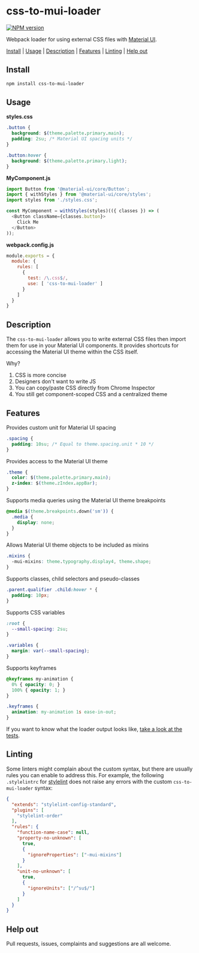 # css-to-mui-loader
[![NPM version][npm-image]][npm-url]

Webpack loader for using external CSS files with [Material UI](https://github.com/mui-org/material-ui).

[Install](#install) | [Usage](#usage) | [Description](#description) | [Features](#features) | [Linting](#linting) | [Help out](#help-out)

## Install

```bash
npm install css-to-mui-loader
```

## Usage

**styles.css**
```css
.button {
  background: $(theme.palette.primary.main);
  padding: 2su; /* Material UI spacing units */
}

.button:hover {
  background: $(theme.palette.primary.light);
}
```

**MyComponent.js**
```js
import Button from '@material-ui/core/Button';
import { withStyles } from '@material-ui/core/styles';
import styles from './styles.css';

const MyComponent = withStyles(styles)(({ classes }) => (
  <Button className={classes.button}>
    Click Me
  </Button>
));
```

**webpack.config.js**
```js
module.exports = {
  module: {
    rules: [
      {
        test: /\.css$/,
        use: [ 'css-to-mui-loader' ]
      }
    ]
  }
}
```

## Description

The `css-to-mui-loader` allows you to write external CSS files then import them for use in your Material UI components. It provides shortcuts for accessing the Material UI theme within the CSS itself.

Why?

1. CSS is more concise
2. Designers don't want to write JS
3. You can copy/paste CSS directly from Chrome Inspector
4. You still get component-scoped CSS and a centralized theme

## Features

Provides custom unit for Material UI spacing
```css
.spacing {
  padding: 10su; /* Equal to theme.spacing.unit * 10 */
}
```

Provides access to the Material UI theme
```css
.theme {
  color: $(theme.palette.primary.main);
  z-index: $(theme.zIndex.appBar);
}
```

Supports media queries using the Material UI theme breakpoints
```css
@media $(theme.breakpoints.down('sm')) {
  .media {
    display: none;
  }
}
```

Allows Material UI theme objects to be included as mixins
```css
.mixins {
  -mui-mixins: theme.typography.display4, theme.shape;
}
```

Supports classes, child selectors and pseudo-classes
```css
.parent.qualifier .child:hover * {
  padding: 10px;
}
```

Supports CSS variables
```css
:root {
  --small-spacing: 2su;
}

.variables {
  margin: var(--small-spacing);
}
```

Supports keyframes
```css
@keyframes my-animation {
  0% { opacity: 0; }
  100% { opacity: 1; }
}

.keyframes {
  animation: my-animation 1s ease-in-out;
}
```

If you want to know what the loader output looks like,
[take a look at the tests](/css-to-mui-loader.test.js).

## Linting

Some linters might complain about the custom syntax, but there are usually rules you can enable to address this. For example, the following `.stylelintrc` for [stylelint](https://github.com/stylelint/stylelint) does not raise any errors with the custom `css-to-mui-loader` syntax:

```json
{
  "extends": "stylelint-config-standard",
  "plugins": [
    "stylelint-order"
  ],
  "rules": {
    "function-name-case": null,
    "property-no-unknown": [
      true,
      {
        "ignoreProperties": ["-mui-mixins"]
      }
    ],
    "unit-no-unknown": [
      true,
      {
        "ignoreUnits": ["/^su$/"]
      }
    ]
  }
}
```

## Help out

Pull requests, issues, complaints and suggestions are all welcome.

[npm-image]: https://img.shields.io/npm/v/css-to-mui-loader.svg?style=flat-square
[npm-url]: https://npmjs.org/package/css-to-mui-loader
